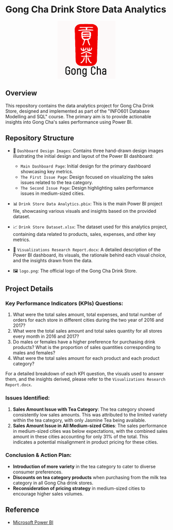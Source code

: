 # Gong Cha Drink Store Data Analytics

<!-- ![Gong Cha Logo](./logo.png) -->

<div align="center">
    <img src="./logo.png" alt="Gong Cha Logo" width="180">
</div>

## Overview

This repository contains the data analytics project for Gong Cha Drink Store, designed and implemented as part of the "INFO601 Database Modelling and SQL" course. The primary aim is to provide actionable insights into Gong Cha's sales performance using Power BI.

## Repository Structure

- 📁 `Dashboard Design Images`: Contains three hand-drawn design images illustrating the initial design and layout of the Power BI dashboard:
  - `Main Dashboard Page`: Initial design for the primary dashboard showcasing key metrics.
  - `The First Issue Page`: Design focused on visualizing the sales issues related to the tea category.
  - `The Second Issue Page`: Design highlighting sales performance issues in medium-sized cities.
  
- 📊 `Drink Store Data Analytics.pbix`: This is the main Power BI project file, showcasing various visuals and insights based on the provided dataset. 
- 📈 `Drink Store Dataset.xlsx`: The dataset used for this analytics project, containing data related to products, sales, expenses, and other key metrics.
- 📝 `Visualizations Research Report.docx`: A detailed description of the Power BI dashboard, its visuals, the rationale behind each visual choice, and the insights drawn from the data.
- 🖼️ `logo.png`: The official logo of the Gong Cha Drink Store.

## Project Details

### Key Performance Indicators (KPIs) Questions:

1. What were the total sales amount, total expenses, and total number of orders for each store in different cities during the two year of 2016 and 2017?
2. What were the total sales amount and total sales quantity for all stores every month in 2016 and 2017?
3. Do males or females have a higher preference for purchasing drink products? What is the proportion of sales quantities corresponding to males and females?
4. What were the total sales amount for each product and each product category?

For a detailed breakdown of each KPI question, the visuals used to answer them, and the insights derived, please refer to the `Visualizations Research Report.docx`.

### Issues Identified:

1. **Sales Amount Issue with Tea Category**: The tea category showed consistently low sales amounts. This was attributed to the limited variety within the tea category, with only Jasmine Tea being available.
2. **Sales Amount Issue in All Medium-sized Cities**: The sales performance in medium-sized cities was below expectations, with the combined sales amount in these cities accounting for only 31% of the total. This indicates a potential misalignment in product pricing for these cities.

### Conclusion & Action Plan:

- **Introduction of more variety** in the tea category to cater to diverse consumer preferences.
- **Discounts on tea category products** when purchasing from the milk tea category in all Gong Cha drink stores.
- **Reconsideration of pricing strategy** in medium-sized cities to encourage higher sales volumes.

## Reference

- [Microsoft Power BI](https://learn.microsoft.com/en-us/power-bi/)